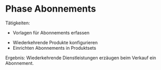# Phase Abonnements

Tätigkeiten:

* Vorlagen für Abonnements erfassen
- Wiederkehrende Produkte konfigurieren
- Einrichten Abonnements in Produktsets

Ergebnis: Wiederkehrende Dienstleistungen erzäugen beim Verkauf ein Abonnement.